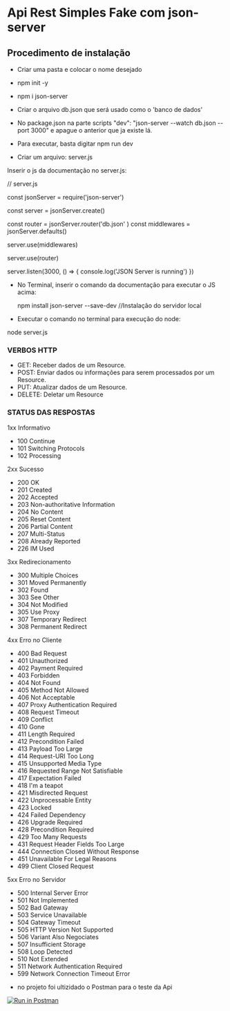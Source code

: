 
# Api Rest Simples Fake com json-server

## Procedimento de instalação

* Criar uma pasta e colocar o nome desejado
* npm init -y
* npm i json-server

* Criar o arquivo db.json que será usado como o 'banco de dados'

* No package.json na parte scripts "dev": "json-server --watch db.json --port 3000" e apague o anterior que ja existe lá.

* Para executar, basta digitar npm run dev 

* Criar um arquivo: server.js

 Inserir o js da documentação no server.js:

// server.js

const jsonServer = require('json-server')

const server = jsonServer.create()

const router = jsonServer.router('db.json'
)
const middlewares = jsonServer.defaults()

server.use(middlewares)

server.use(router)

server.listen(3000, () => {
  console.log('JSON Server is running')
})

* No Terminal, inserir o comando da documentação para executar o JS acima:

  npm install json-server --save-dev        //Instalação do servidor local


 * Executar o comando no terminal  para execução do node:

 node server.js


### VERBOS HTTP

- GET: Receber dados de um Resource.
- POST: Enviar dados ou informações para serem processados por um Resource.
- PUT: Atualizar dados de um Resource.
- DELETE: Deletar um Resource

### STATUS DAS RESPOSTAS


1xx Informativo

   - 100 Continue
   - 101 Switching Protocols
   - 102 Processing

2xx Sucesso

   - 200 OK
   - 201 Created
   - 202 Accepted
   - 203 Non-authoritative Information
   - 204 No Content
   - 205 Reset Content
   - 206 Partial Content
   - 207 Multi-Status
   - 208 Already Reported
   - 226 IM Used

3xx Redirecionamento

   - 300 Multiple Choices
   - 301 Moved Permanently
   - 302 Found
   - 303 See Other
   - 304 Not Modified
   - 305 Use Proxy
   - 307 Temporary Redirect
   - 308 Permanent Redirect

4xx Erro no Cliente

   - 400 Bad Request
   - 401 Unauthorized
   - 402 Payment Required
   - 403 Forbidden
   - 404 Not Found
   - 405 Method Not Allowed
   - 406 Not Acceptable
   - 407 Proxy Authentication Required
   - 408 Request Timeout
   - 409 Conflict
   - 410 Gone
   - 411 Length Required
   - 412 Precondition Failed
   - 413 Payload Too Large
   - 414 Request-URI Too Long
   - 415 Unsupported Media Type
   - 416 Requested Range Not Satisfiable
   - 417 Expectation Failed
   - 418 I'm a teapot
   - 421 Misdirected Request
   - 422 Unprocessable Entity
   - 423 Locked
   - 424 Failed Dependency
   - 426 Upgrade Required
   - 428 Precondition Required
   - 429 Too Many Requests
   - 431 Request Header Fields Too Large
   - 444 Connection Closed Without Response
  -  451 Unavailable For Legal Reasons
  - 499 Client Closed Request

5xx Erro no Servidor

   - 500 Internal Server Error
   - 501 Not Implemented
   - 502 Bad Gateway
   - 503 Service Unavailable
   - 504 Gateway Timeout
   - 505 HTTP Version Not Supported
   - 506 Variant Also Negociates
   - 507 Insufficient Storage
   - 508 Loop Detected
   - 510 Not Extended
   - 511 Network Authentication Required
   - 599 Network Connection Timeout Error
   
   * no projeto foi ultizidado o Postman para o teste da Api
   
   
   [![Run in Postman](https://run.pstmn.io/button.svg)](https://app.getpostman.com/run-collection/24581722-39fd6a49-72f5-4b3b-87e5-3a1e06424c7f?action=collection%2Ffork&collection-url=entityId%3D24581722-39fd6a49-72f5-4b3b-87e5-3a1e06424c7f%26entityType%3Dcollection%26workspaceId%3Dd3a8a28d-f7dd-4f5d-8393-7f0b8a995168)
